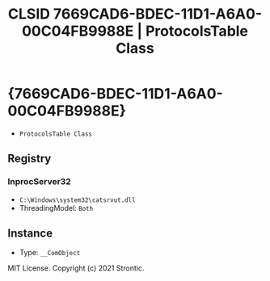 ﻿---
title: "CLSID 7669CAD6-BDEC-11D1-A6A0-00C04FB9988E | ProtocolsTable Class"
excerpt: What is COM-Object CLSID 7669CAD6-BDEC-11D1-A6A0-00C04FB9988E?
---

# {7669CAD6-BDEC-11D1-A6A0-00C04FB9988E}

* `ProtocolsTable Class`

## Registry


### InprocServer32

* `C:\Windows\system32\catsrvut.dll`
* ThreadingModel: `Both`

## Instance

* Type: `__ComObject`

MIT License. Copyright (c) 2021 Strontic.


